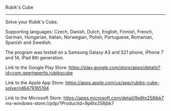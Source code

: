 Rubik's Cube
____________


Solve your Rubik's Cube.

Supporting languages: Czech, Danish, Dutch, English, Finnish, French, German, Hungarian, Italian, Norwegian, Polish, Portuguese, Romanian, Spanish and Swedish.

The program was tested on a Samsung Galaxy A3 and S21 phone, iPhone 7 and 14, iPad 8th generation.

Link to the Google Play Store:
https://play.google.com/store/apps/details?id=com.geertgeerits.rubikscube

Link to the Apple App Store:
https://apps.apple.com/us/app/rubiks-cube-solver/id6479165194

Link to the Microsoft Store:
https://apps.microsoft.com/detail/9p6tx258jbk7
ms-windows-store://pdp/?ProductId=9p6tx258jbk7
